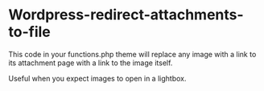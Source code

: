 Wordpress-redirect-attachments-to-file
======================================

This code in your functions.php theme will replace any image with a link to its attachment page with a link to the image itself.

Useful when you expect images to open in a lightbox.
